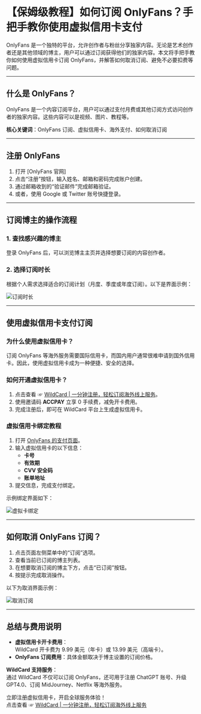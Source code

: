 # 【保姆级教程】如何订阅 OnlyFans？手把手教你使用虚拟信用卡支付

OnlyFans 是一个独特的平台，允许创作者与粉丝分享独家内容。无论是艺术创作者还是其他领域的博主，用户可以通过订阅获得他们的独家内容。本文将手把手教你如何使用虚拟信用卡订阅 OnlyFans，并解答如何取消订阅、避免不必要扣费等问题。

---

## 什么是 OnlyFans？

OnlyFans 是一个内容订阅平台，用户可以通过支付月费或其他订阅方式访问创作者的独家内容。这些内容可以是视频、图片、教程等。

**核心关键词**：OnlyFans 订阅、虚拟信用卡、海外支付、如何取消订阅

---

## 注册 OnlyFans

1. 打开 [OnlyFans 官网]
2. 点击“注册”按钮，输入姓名、邮箱和密码完成账户创建。
3. 通过邮箱收到的“验证邮件”完成邮箱验证。
4. 或者，使用 Google 或 Twitter 账号快捷登录。

---

## 订阅博主的操作流程

### 1. 查找感兴趣的博主

登录 OnlyFans 后，可以浏览博主主页并选择想要订阅的内容创作者。

### 2. 选择订阅时长

根据个人需求选择适合的订阅计划（月度、季度或年度订阅）。以下是界面示例：

![订阅时长](https://bucketname2024-0127cp-1324102314.cos.ap-nanjing.myqcloud.com/img/202401292238321.png)

---

## 使用虚拟信用卡支付订阅

### 为什么使用虚拟信用卡？

订阅 OnlyFans 等海外服务需要国际信用卡，而国内用户通常很难申请到国外信用卡。因此，使用虚拟信用卡成为一种便捷、安全的选择。

### 如何开通虚拟信用卡？

1. 点击查看 ☞ [WildCard | 一分钟注册，轻松订阅海外线上服务](https://bit.ly/bewildcard)。
2. 使用邀请码 **ACCPAY** 立享 0 手续费，减免开卡费用。
3. 完成注册后，即可在 WildCard 平台上生成虚拟信用卡。

### 虚拟信用卡绑定教程

1. 打开 [OnlyFans 的支付页面](https://onlyfans.com/my/payments/add_card)。
2. 输入虚拟信用卡的以下信息：
   - **卡号**
   - **有效期**
   - **CVV 安全码**
   - **账单地址**
3. 提交信息，完成支付绑定。

示例绑定界面如下：

![虚拟卡绑定](https://bucketname2024-0127cp-1324102314.cos.ap-nanjing.myqcloud.com/img/202401292238125.png)

---

## 如何取消 OnlyFans 订阅？

1. 点击页面左侧菜单中的“订阅”选项。
2. 查看当前已订阅的博主列表。
3. 在想要取消订阅的博主下方，点击“已订阅”按钮。
4. 按提示完成取消操作。

以下为取消界面示例：

![取消订阅](https://bucketname2024-0127cp-1324102314.cos.ap-nanjing.myqcloud.com/img/202401292238650.png)

---

## 总结与费用说明

- **虚拟信用卡开卡费用**：  
  WildCard 开卡费为 9.99 美元（年卡）或 13.99 美元（高端卡）。  
- **OnlyFans 订阅费用**：具体金额取决于博主设置的订阅价格。

**WildCard 支持服务**：  
通过 WildCard 不仅可以订阅 OnlyFans，还可用于注册 ChatGPT 账号、升级 GPT4.0、订阅 MidJourney、Netflix 等海外服务。

立即注册虚拟信用卡，开启全球服务体验！  
点击查看 ☞ [WildCard | 一分钟注册，轻松订阅海外线上服务](https://bit.ly/bewildcard)
